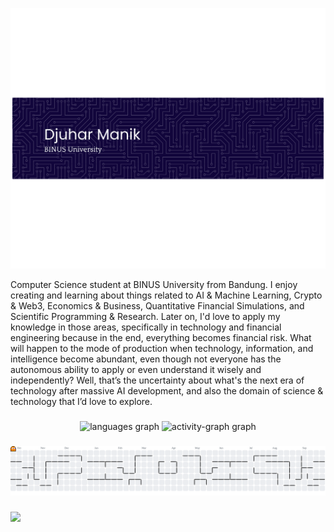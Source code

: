 ![Djuhar Manik](img/github-header-djrmanik.png)

<p align="left">Computer Science student at BINUS University from Bandung. I enjoy creating and learning about things related to AI & Machine Learning, Crypto & Web3, Economics & Business, Quantitative Financial Simulations, and Scientific Programming & Research. Later on, I'd love to apply my knowledge in those areas, specifically in technology and financial engineering because in the end, everything becomes financial risk. What will happen to the mode of production when technology, information, and intelligence become abundant, even though not everyone has the autonomous ability to apply or even understand it wisely and independently? Well, that’s the uncertainty about what's the next era of technology after massive AI development, and also the domain of science & technology that I’d love to explore.</p>

###

<div align="center">
  <img src="https://github-readme-stats.vercel.app/api/top-langs?username=djrmanik&locale=en&hide_title=false&layout=compact&card_width=320&langs_count=5&theme=nightowl&hide_border=false&order=2" height="300" alt="languages graph"  />
  <img src="https://github-readme-activity-graph.vercel.app/graph?username=djrmanik&radius=12&theme=nightowl&area=true&order=5&custom_title=Activity&hide_border=false&hide_title=true" height="300" alt="activity-graph graph"  />
</div>

###

<picture>
  <source media="(prefers-color-scheme: dark)" srcset="https://raw.githubusercontent.com/djrmanik/djrmanik/output/pacman-contribution-graph-dark.svg">
  <source media="(prefers-color-scheme: light)" srcset="https://raw.githubusercontent.com/djrmanik/djrmanik/output/pacman-contribution-graph.svg">
  <img alt="pacman contribution graph" src="https://raw.githubusercontent.com/djrmanik/djrmanik/output/pacman-contribution-graph.svg">
</picture>

###

<img align="left" src="https://visitor-badge.laobi.icu/badge?page_id=djrmanik.djrmanik&left_color=royalblue&right_color=mediumpurple"  />

###